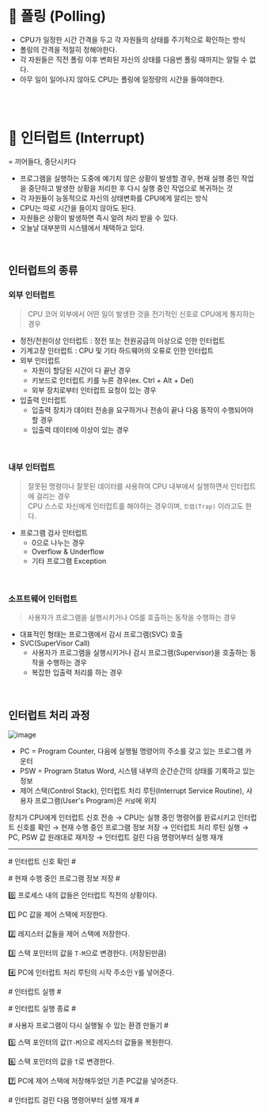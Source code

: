 # 📍 폴링 (Polling)

- CPU가 일정한 시간 간격을 두고 각 자원들의 상태를 주기적으로 확인하는 방식
- 폴링의 간격을 적절히 정해야한다.
- 각 자원들은 직전 폴링 이후 변화된 자신의 상태를 다음번 폴링 때까지는 알릴 수 없다.
- 아무 일이 일어나지 않아도 CPU는 폴링에 일정량의 시간을 들여야한다.


<br><br>

# 📍 인터럽트 (Interrupt)

= 끼어들다, 중단시키다

- 프로그램을 실행하는 도중에 예기치 않은 상황이 발생할 경우, 현재 실행 중인 작업을 중단하고 발생한 상황을 처리한 후 다시 실행 중인 작업으로 복귀하는 것
- 각 자원들이 능동적으로 자신의 상태변화를 CPU에게 알리는 방식
- CPU는 따로 시간을 들이지 않아도 된다.
- 자원들은 상황이 발생하면 즉시 알려 처리 받을 수 있다.
- 오늘날 대부분의 시스템에서 채택하고 있다.

<br>

## 인터럽트의 종류

### 외부 인터럽트

> CPU 코어 외부에서 어떤 일이 발생한 것을 전기적인 신호로 CPU에게 통지하는 경우

- 정전/전원이상 인터럽트 : 정전 또는 전원공급의 이상으로 인한 인터럽트
- 기계고장 인터럽트 : CPU 및 기타 하드웨어의 오류로 인한 인터럽트
- 외부 인터럽트
  - 자원이 할당된 시간이 다 끝난 경우
  - 키보드로 인터럽트 키를 누른 경우(ex. Ctrl + Alt + Del)
  - 외부 장치로부터 인터럽트 요청이 있는 경우
- 입출력 인터럽트
  - 입출력 장치가 데이터 전송을 요구하거나 전송이 끝나 다음 동작이 수행되어야할 경우
  - 입출력 데이터에 이상이 있는 경우

<br>

### 내부 인터럽트

> 잘못된 명령이나 잘못된 데이터를 사용하여 CPU 내부에서 실행하면서 인터럽트에 걸리는 경우  
> CPU 스스로 자신에게 인터럽트를 해야하는 경우이며, `트랩(Trap)` 이라고도 한다.

- 프로그램 검사 인터럽트
  - 0으로 나누는 경우
  - Overflow & Underflow
  - 기타 프로그램 Exception

<br>

### 소프트웨어 인터럽트

> 사용자가 프로그램을 실행시키거나 OS를 호출하는 동작을 수행하는 경우

- 대표적인 형태는 프로그램에서 감시 프로그램(SVC) 호출
- SVC(SuperVisor Call)
  - 사용자가 프로그램을 실행시키거나 감시 프로그램(Supervisor)을 호출하는 동작을 수행하는 경우
  - 복잡한 입출력 처리를 하는 경우

<br>

## 인터럽트 처리 과정

![image](https://user-images.githubusercontent.com/78673570/183284269-18e26fe0-3c21-471d-854f-fc1d64cb0ee3.png)

- PC = Program Counter, 다음에 실행될 명령어의 주소를 갖고 있는 프로그램 카운터  
-  PSW = Program Status Word, 시스템 내부의 순간순간의 상태를 기록하고 있는 정보
- 제어 스택(Control Stack), 인터럽트 처리 루틴(Interrupt Service Routine), 사용자 프로그램(User's Program)은 `커널`에 위치

장치가 CPU에게 인터럽트 신호 전송 → CPU는 실행 중인 명령어를 완료시키고 인터럽트 신호를 확인 → 현재 수행 중인 프로그램 정보 저장 → 인터럽트 처리 루틴 실행 → PC, PSW 값 원래대로 재저장 → 인터럽트 걸린 다음 명령어부터 실행 재개

---

\# 인터럽트 신호 확인 \#

\# 현재 수행 중인 프로그램 정보 저장 \#

0️⃣ 프로세스 내의 값들은 인터럽트 직전의 상황이다.

1️⃣ PC 값을 제어 스택에 저장한다.

2️⃣ 레지스터 값들을 제어 스택에 저장한다.

3️⃣ 스택 포인터의 값을 `T-M`으로 변경한다. (저장된만큼)

4️⃣ PC에 인터럽트 처리 루틴의 시작 주소인 `Y`를 넣어준다.

\# 인터럽트 실행 \#

\# 인터럽트 실행 종료 \#

\# 사용자 프로그램이 다시 실행될 수 있는 환경 만들기 \#

5️⃣ 스택 포인터의 값(`T-M`)으로 레지스터 값들을 복원한다.

6️⃣ 스택 포인터의 값을 `T`로 변경한다.

7️⃣ PC에 제어 스택에 저장해두었던 기존 PC값을 넣어준다.

\# 인터럽트 걸린 다음 명령어부터 실행 재개 \#
